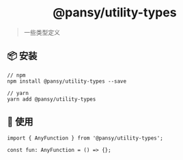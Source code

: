<h1 align="center">@pansy/utility-types</h1>

> 一些类型定义

## 📦 安装

```
// npm
npm install @pansy/utility-types --save

// yarn
yarn add @pansy/utility-types

```

## 🔨 使用

```
import { AnyFunction } from '@pansy/utility-types';

const fun: AnyFunction = () => {};
```
